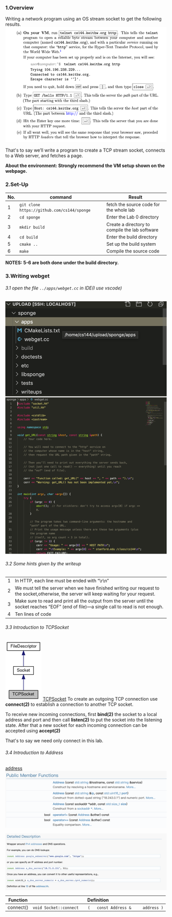 ### 1.Overview
Writing a network program using an OS stream socket to get the following results.
![](./Images/1.png)

That's to say we’ll write a program to create a TCP stream socket, connects to a Web server, and fetches a page.

**About the environment: Strongly recommend the VM setup shown on the webpage.**


### 2.Set-Up
|No.|command|Result|
|-|-|-|
|1|`git clone https://github.com/cs144/sponge`|fetch the source code for the whole lab|
|2|`cd sponge`|Enter the Lab 0 directory|
|3|`mkdir build`|Create a directory to compile the lab software|
|4|`cd build`|Enter the build directory|
|5|`cmake ..`|Set up the build system|
|6|`make`|Compile the source code|

**NOTES: 5-6 are both done under the build directory.**


### 3.Writing webget

###### 3.1 open the file `../apps/webget.cc` in IDE(I use vscode)
![](./Images/2.png)
![](./Images/3.png)

###### 3.2 Some hints given by the writeup
|||
|-|-|
|1|In HTTP, each line must be ended with “\r\n”|
|2|We must tell the server when we have ﬁnished writing our request to the socket,otherwise, the server will keep waiting for your request.|
|3|Make sure to read and print all the output from the server until the socket reaches “EOF” (end of ﬁle)—a single call to read is not enough.|
|4|Ten lines of code|



###### 3.3 Introduction to TCPSocket
![](./Images/4.png)
[TCPSocket](http://man7.org/linux/man-pages/man7/tcp.7.html)
To create an outgoing TCP connection use **connect(2)** to establish a connection to another TCP socket.

To receive new incoming connections, first **bind(2)** the socket to a local address and port and then call **listen(2)** to put the socket into the listening state.  After that a new socket for each incoming connection can be accepted using **accept(2)**

That's to say we need only connect in this lab.


###### 3.4 Introduction to Address

[address](https://cs144.github.io/doc/lab0/class_address.html)
![](./Images/5.png)

![](./Images/6.png)



|Function|Definition|
|-|-|
|connect()|`void Socket::connect	(	const Address & 	address	)`|
